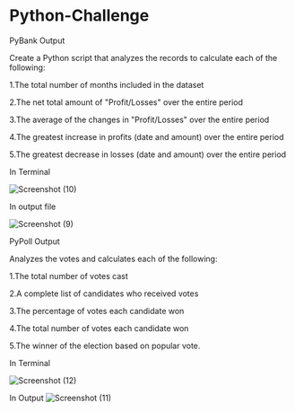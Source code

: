 # Python-Challenge

PyBank Output

Create a Python script that analyzes the records to calculate each of the following:

  1.The total number of months included in the dataset

  2.The net total amount of "Profit/Losses" over the entire period

  3.The average of the changes in "Profit/Losses" over the entire period

  4.The greatest increase in profits (date and amount) over the entire period

  5.The greatest decrease in losses (date and amount) over the entire period
  

  In Terminal
  
   ![Screenshot (10)](https://user-images.githubusercontent.com/49598347/58926753-db99e300-8711-11e9-8427-aa7104fd02ac.png)
  
  
  In output file
  
      
![Screenshot (9)](https://user-images.githubusercontent.com/49598347/58926721-bf964180-8711-11e9-9bfe-f5a14799f94e.png)




PyPoll Output

Analyzes the votes and calculates each of the following:

  1.The total number of votes cast

  2.A complete list of candidates who received votes

  3.The percentage of votes each candidate won

  4.The total number of votes each candidate won

  5.The winner of the election based on popular vote.

In Terminal


![Screenshot (12)](https://user-images.githubusercontent.com/49598347/59007166-e96f6700-87ea-11e9-84e6-7aa8c0a6d0bf.png)
 







In Output
![Screenshot (11)](https://user-images.githubusercontent.com/49598347/59006887-ca240a00-87e9-11e9-8b08-e8fb3e683ebd.png)


  

     
        
        

